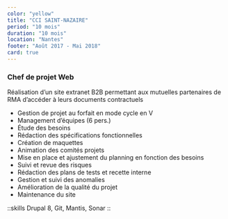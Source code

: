 ```yaml
---
color: "yellow"
title: "CCI SAINT-NAZAIRE"
period: "10 mois"
duration: "10 mois"
location: "Nantes"
footer: "Août 2017 - Mai 2018"
card: true
---
```


### Chef de projet Web

Réalisation d’un site extranet B2B permettant aux mutuelles partenaires de RMA d’accéder à leurs documents contractuels

- Gestion de projet au forfait en mode cycle en V
- Management d’équipes (6 pers.)
- Étude des besoins
- Rédaction des spécifications fonctionnelles
- Création de maquettes
- Animation des comités projets
- Mise en place et ajustement du planning en fonction des besoins
- Suivi et revue des risques
- Rédaction des plans de tests et recette interne
- Gestion et suivi des anomalies
- Amélioration de la qualité du projet
- Maintenance du site

::skills
Drupal 8, Git, Mantis, Sonar
::
